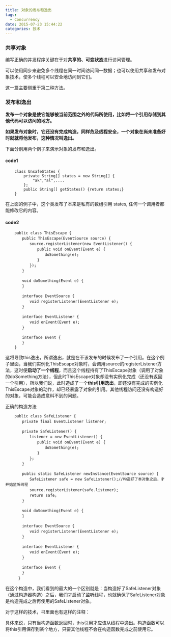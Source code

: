 ```yaml
---
title: 对象的发布和逸出
tags:
  - Concurrency
date: 2015-07-23 15:44:22
categories: 技术
---
```


### 共享对象

编写正确的并发程序关键在于对**共享的、可变状态**进行访问管理。

可以使用同步来避免多个线程在同一时间访问同一数据；也可以使用共享和发布对象技术，使多个线程可以安全地访问到它们。

这一篇主要侧重于第二种方法。

### 发布和逸出

**发布一个对象是使它能够被当前范围之外的代码所使用，比如将一个引用存储到其他代码可以访问的地方。**

**如果发布对象时，它还没有完成构造，同样危及线程安全，一个对象在尚未准备好时就就将他发布，这种情况叫逸出。**

下面分别用两个例子来演示对象的发布和逸出。

#### code1

		class UnsafeStates {
			private String[] states = new String[] {
				"ak","al",....
			};
			public String[] getStates() {return states;}
		}

在上面的例子中，这个类发布了本来是私有的数组引用 states, 任何一个调用者都能修改它的内容。


#### code2

		public class ThisEscape {
		　　public ThisEscape(EventSource source) {
		　　　　source.registerListener(new EventListener() {
		　　　　　　public void onEvent(Event e) {
		　　　　　　　　doSomething(e);
		　　　　　　}
		　　　　});
		　　}
		
		　　void doSomething(Event e) {
		　　}
		
		　　interface EventSource {
		　　　　void registerListener(EventListener e);
		　　}
		
		　　interface EventListener {
		　　　　void onEvent(Event e);
		　　}
		
		　　interface Event {
		　　}
		}


这将导致this逸出，所谓逸出，就是在不该发布的时候发布了一个引用。在这个例子里面，当我们实例化ThisEscape对象时，会调用source的registerListener方法，这时便**启动了一个线程**，而且这个线程持有了ThisEscape对象（调用了对象的doSomething方法），但此时ThisEscape对象却没有实例化完成（还没有返回一个引用），所以我们说，此时造成了一个**this引用逸出**，即还没有完成的实例化ThisEscape对象的动作，却已经暴露了对象的引用。其他线程访问还没有构造好的对象，可能会造成意料不到的问题。

正确的构造方法

		public class SafeListener {
		　　private final EventListener listener;
		
		　　private SafeListener() {
		　　　　listener = new EventListener() {
		　　　　　　public void onEvent(Event e) {
		　　　　　　　　doSomething(e);
		　　　　　　}
		　　　　};
		　　}
		
		　　public static SafeListener newInstance(EventSource source) {
		　　　　SafeListener safe = new SafeListener();//构造好了本对象之后，才开始监听线程
		　　　　source.registerListener(safe.listener);
		　　　　return safe;
		　　}
		
		　　void doSomething(Event e) {
		　　}
		
		　　interface EventSource {
		　　　　void registerListener(EventListener e);
		　　}
		
		　　interface EventListener {
		　　　　void onEvent(Event e);
		　　}
		
		　　interface Event {
		　　}
		　}


在这个构造中，我们看到的最大的一个区别就是：当构造好了SafeListener对象（通过构造器构造）之后，我们才启动了监听线程，也就确保了SafeListener对象是构造完成之后再使用的SafeListener对象。

对于这样的技术，书里面也有这样的注释：

具体来说，只有当构造函数返回时，this引用才应该从线程中逸出。构造函数可以将this引用保存到某个地方，只要其他线程不会在构造函数完成之前使用它。